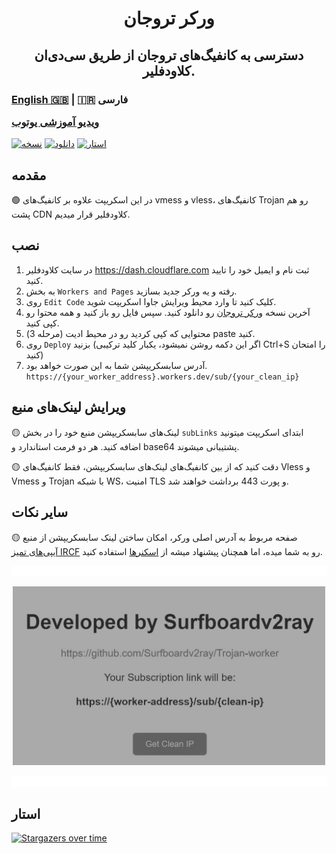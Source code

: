 <h1 align="center">
  ورکر تروجان
</h1>

<h2 align="center">
دسترسی به کانفیگ‌های تروجان از طریق سی‌دی‌ان کلاودفلیر.
  <h3>
    <a href="README.md">English 🇬🇧</a> | 🇮🇷 فارسی
    <p>
    <a href="https://www.youtube.com/watch?v=v12y52a0w6w">ویدیو آموزشی یوتوب</a>
    </p>
  </h3> 
</h2>

[![نسخه](https://img.shields.io/github/v/release/surfboardv2ray/Trojan-worker?label=Version&color=blue)](https://github.com/surfboardv2ray/Trojan-worker/releases/latest)
[![دانلود](https://img.shields.io/github/downloads/surfboardv2ray/Trojan-worker/total?label=Downloads)](https://github.com/surfboardv2ray/Trojan-worker/releases/latest)
[![استار](https://img.shields.io/github/stars/surfboardv2ray/Trojan-worker?style=flat&label=Stars&color=tomato
)](https://github.com/surfboardv2ray/Trojan-worker)

## مقدمه
🟢 در این اسکریپت علاوه بر کانفیگ‌های vmess و vless، کانفیگ‌های Trojan رو هم پشت CDN کلاودفلیر قرار میدیم.

## نصب
1. در سایت کلاودفلیر https://dash.cloudflare.com ثبت نام و ایمیل خود را تایید کنید.
2. به بخش `Workers and Pages` رفته و یه ورکر جدید بسازید.
3. روی `Edit Code` کلیک کنید تا وارد محیط ویرایش جاوا اسکریپت شوید.
4. آخرین نسخه [ورکر تروجان](https://github.com/Surfboardv2ray/Trojan-worker/releases/latest/download/worker.js) رو دانلود کنید. سپس فایل رو باز کنید و همه محتوا رو کپی کنید.
5. محتوایی که کپی کردید رو در محیط ادیت (مرحله 3) paste کنید.
6. روی `Deploy` بزنید (اگر این دکمه روشن نمیشود، یکبار کلید ترکیبی Ctrl+S را امتحان کنید)
7. آدرس سابسکریپشن شما به این صورت خواهد بود. `https://{your_worker_address}.workers.dev/sub/{your_clean_ip}`

## ویرایش لینک‌های منبع
🟡 لینک‌های سابسکریپشن منبع خود را در بخش `subLinks` ابتدای اسکریپت میتونید اضافه کنید. هر دو فرمت استاندارد و base64 پشتیبانی میشوند.

🟡 دقت کنید که از بین کانفیگ‌های لینک‌های سابسکریپشن، فقط کانفیگ‌های Vless و Vmess و Trojan با شبکه WS، امنیت TLS و پورت 443 برداشت خواهند شد.

## سایر نکات
🟡 صفحه مربوط به آدرس اصلی ورکر، امکان ساختن لینک سابسکریپشن از منبع [آیپی‌های تمیز IRCF](https://github.com/ircfspace/cf2dns/blob/master/list/ipv4.json) رو به شما میده، اما همچنان پیشنهاد میشه از [اسکنرها](https://ircf.space/scanner.html) استفاده کنید.

![0](./assets/redline.gif)

<p align="center">
  <img src="assets/html.jpg" alt="html.jpg" width="500"/>
</p>

![0](./assets/redline.gif)


## استار
[![Stargazers over time](https://starchart.cc/Surfboardv2ray/Trojan-worker.svg?variant=adaptive)](https://starchart.cc/Surfboardv2ray/Trojan-worker)

